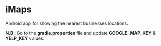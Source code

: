 # iMaps
Android app for showing the nearest businesses locations.

<b>N.B : </b> Go to the <b>gradle.properties</b> file and update <b>GOOGLE_MAP_KEY</b> & <b>YELP_KEY</b> values.
